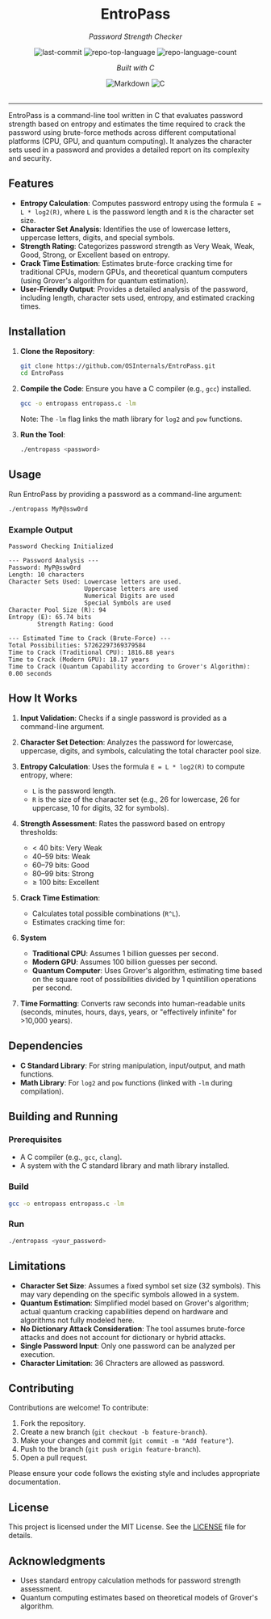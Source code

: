 <div id="top">

<!-- HEADER STYLE: CLASSIC -->
<div align="middle">


# EntroPass

<em>Password Strength Checker</em>

<!-- BADGES -->
<img src="https://img.shields.io/github/last-commit/OSInternals/EntroPass?style=flat&logo=git&logoColor=white&color=0080ff" alt="last-commit">
<img src="https://img.shields.io/github/languages/top/OSInternals/EntroPass?style=flat&color=0080ff" alt="repo-top-language">
<img src="https://img.shields.io/github/languages/count/OSInternals/EntroPass?style=flat&color=0080ff" alt="repo-language-count">

<em>Built with C</em>

<img src="https://img.shields.io/badge/Markdown-000000.svg?style=flat&logo=Markdown&logoColor=white" alt="Markdown">
<img src="https://img.shields.io/badge/C-A8B9CC.svg?style=flat&logo=C&logoColor=black" alt="C">

</div>
<br>

---

EntroPass is a command-line tool written in C that evaluates password strength based on entropy and estimates the time required to crack the password using brute-force methods across different computational platforms (CPU, GPU, and quantum computing). It analyzes the character sets used in a password and provides a detailed report on its complexity and security.

## Features
- **Entropy Calculation**: Computes password entropy using the formula `E = L * log2(R)`, where `L` is the password length and `R` is the character set size.
- **Character Set Analysis**: Identifies the use of lowercase letters, uppercase letters, digits, and special symbols.
- **Strength Rating**: Categorizes password strength as Very Weak, Weak, Good, Strong, or Excellent based on entropy.
- **Crack Time Estimation**: Estimates brute-force cracking time for traditional CPUs, modern GPUs, and theoretical quantum computers (using Grover's algorithm for quantum estimation).
- **User-Friendly Output**: Provides a detailed analysis of the password, including length, character sets used, entropy, and estimated cracking times.

## Installation
1. **Clone the Repository**:
   ```bash
   git clone https://github.com/OSInternals/EntroPass.git
   cd EntroPass
   ```
2. **Compile the Code**:
   Ensure you have a C compiler (e.g., `gcc`) installed.
   ```bash
   gcc -o entropass entropass.c -lm
   ```
   Note: The `-lm` flag links the math library for `log2` and `pow` functions.

3. **Run the Tool**:
   ```bash
   ./entropass <password>
   ```

## Usage
Run EntroPass by providing a password as a command-line argument:
```bash
./entropass MyP@ssw0rd
```

### Example Output
```plaintext
Password Checking Initialized

--- Password Analysis ---
Password: MyP@ssw0rd
Length: 10 characters
Character Sets Used: Lowercase letters are used.
                     Uppercase letters are used
                     Numerical Digits are used
                     Special Symbols are used
Character Pool Size (R): 94
Entropy (E): 65.74 bits
        Strength Rating: Good

--- Estimated Time to Crack (Brute-Force) ---
Total Possibilities: 57262297369379584
Time to Crack (Traditional CPU): 1816.88 years
Time to Crack (Modern GPU): 18.17 years
Time to Crack (Quantum Capability according to Grover's Algorithm): 0.00 seconds
```

## How It Works
1. **Input Validation**: Checks if a single password is provided as a command-line argument.
2. **Character Set Detection**: Analyzes the password for lowercase, uppercase, digits, and symbols, calculating the total character pool size.
3. **Entropy Calculation**: Uses the formula `E = L * log2(R)` to compute entropy, where:
   - `L` is the password length.
   - `R` is the size of the character set (e.g., 26 for lowercase, 26 for uppercase, 10 for digits, 32 for symbols).
4. **Strength Assessment**: Rates the password based on entropy thresholds:
   - < 40 bits: Very Weak
   - 40–59 bits: Weak
   - 60–79 bits: Good
   - 80–99 bits: Strong
   - ≥ 100 bits: Excellent
5. **Crack Time Estimation**:
   - Calculates total possible combinations (`R^L`).
   - Estimates cracking time for:
    

6. **System**
     - **Traditional CPU**: Assumes 1 billion guesses per second. 
     - **Modern GPU**: Assumes 100 billion guesses per second. 
     - **Quantum Computer**: Uses Grover's algorithm, estimating time based on the square root of possibilities divided by 1 quintillion operations per second. 
     
7. **Time Formatting**: Converts raw seconds into human-readable units (seconds, minutes, hours, days, years, or "effectively infinite" for >10,000 years).

## Dependencies
- **C Standard Library**: For string manipulation, input/output, and math functions.
- **Math Library**: For `log2` and `pow` functions (linked with `-lm` during compilation).

## Building and Running
### Prerequisites
- A C compiler (e.g., `gcc`, `clang`).
- A system with the C standard library and math library installed.

### Build
```bash
gcc -o entropass entropass.c -lm
```

### Run
```bash
./entropass <your_password>
```

## Limitations
- **Character Set Size**: Assumes a fixed symbol set size (32 symbols). This may vary depending on the specific symbols allowed in a system.
- **Quantum Estimation**: Simplified model based on Grover's algorithm; actual quantum cracking capabilities depend on hardware and algorithms not fully modeled here.
- **No Dictionary Attack Consideration**: The tool assumes brute-force attacks and does not account for dictionary or hybrid attacks.
- **Single Password Input**: Only one password can be analyzed per execution.
- **Character Limitation**: 36 Chracters are allowed as password.

## Contributing
Contributions are welcome! To contribute:
1. Fork the repository.
2. Create a new branch (`git checkout -b feature-branch`).
3. Make your changes and commit (`git commit -m "Add feature"`).
4. Push to the branch (`git push origin feature-branch`).
5. Open a pull request.

Please ensure your code follows the existing style and includes appropriate documentation.

## License
This project is licensed under the MIT License. See the [LICENSE](LICENSE) file for details.

## Acknowledgments
- Uses standard entropy calculation methods for password strength assessment.
- Quantum computing estimates based on theoretical models of Grover's algorithm.
